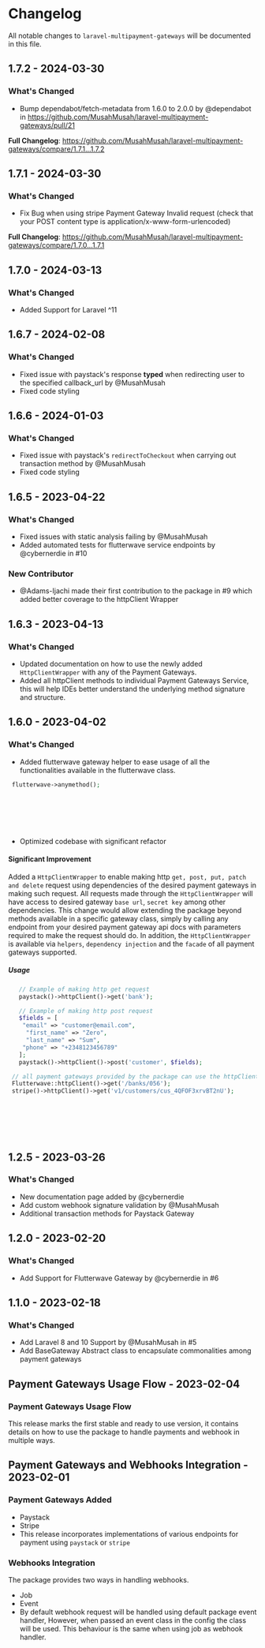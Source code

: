 # Changelog

All notable changes to `laravel-multipayment-gateways` will be documented in this file.

## 1.7.2 - 2024-03-30

### What's Changed

* Bump dependabot/fetch-metadata from 1.6.0 to 2.0.0 by @dependabot in https://github.com/MusahMusah/laravel-multipayment-gateways/pull/21

**Full Changelog**: https://github.com/MusahMusah/laravel-multipayment-gateways/compare/1.7.1...1.7.2

## 1.7.1 - 2024-03-30

### What's Changed

- Fix Bug when using stripe Payment Gateway Invalid request (check that your POST content type is application/x-www-form-urlencoded)

**Full Changelog**: https://github.com/MusahMusah/laravel-multipayment-gateways/compare/1.7.0...1.7.1

## 1.7.0 - 2024-03-13

### What's Changed

- Added Support for Laravel ^11

## 1.6.7 - 2024-02-08

### What's Changed

- Fixed issue with paystack's response **typed** when redirecting user to the specified callback_url by @MusahMusah
- Fixed code styling

## 1.6.6 - 2024-01-03

### What's Changed

- Fixed issue with paystack's `redirectToCheckout` when carrying out transaction method by @MusahMusah
- Fixed code styling

## 1.6.5 - 2023-04-22

### What's Changed

- Fixed issues with static analysis failing by @MusahMusah
- Added automated tests for flutterwave service endpoints by @cybernerdie in #10

### New Contributor

- @Adams-Ijachi  made their first contribution to the package in #9 which added better coverage to the httpClient Wrapper

## 1.6.3 - 2023-04-13

### What's Changed

- Updated documentation on how to use the newly added `HttpClientWrapper` with any of the Payment Gateways.
- Added all httpClient methods to individual Payment Gateways Service, this will help IDEs better understand the underlying method signature and structure.

## 1.6.0 - 2023-04-02

### What's Changed

- Added flutterwave gateway helper to ease usage of all the functionalities available in the flutterwave class.

```php
 flutterwave->anymethod();








```
- Optimized codebase with significant refactor

#### Significant Improvement

Added a `HttpClientWrapper` to enable making http `get, post, put, patch and delete` request using dependencies of the desired payment gateways in making such request.
All requests made through the `HttpClientWrapper` will have access to desired gateway `base url`, `secret key` among other dependencies. This change would allow extending the package beyond methods available in a specific gateway class, simply by calling any endpoint from your desired payment gateway api docs with parameters required to make the request should do.
In addition, the `HttpClientWrapper` is available via `helpers`, `dependency injection` and the `facade` of all payment gateways supported.

##### Usage

```php
   // Example of making http get request
   paystack()->httpClient()->get('bank');

   // Example of making http post request
   $fields = [
    "email" => "customer@email.com",
     "first_name" => "Zero",
     "last_name" => "Sum",
    "phone" => "+2348123456789"
   ];
   paystack()->httpClient()->post('customer', $fields);

 // all payment gateways provided by the package can use the httpClient
 Flutterwave::httpClient()->get('/banks/056');
 stripe()->httpClient()->get('v1/customers/cus_4QFOF3xrvBT2nU');








```
## 1.2.5 - 2023-03-26

### What's Changed

- New documentation page added by @cybernerdie
- Add custom webhook signature validation by @MusahMusah
- Additional transaction methods for Paystack Gateway

## 1.2.0 - 2023-02-20

### What's Changed

- Add Support for Flutterwave Gateway by @cybernerdie in #6

## 1.1.0 - 2023-02-18

### What's Changed

- Add Laravel 8 and 10 Support by @MusahMusah in #5
- Add BaseGateway Abstract class to encapsulate commonalities among payment gateways

## Payment Gateways Usage Flow  - 2023-02-04

### Payment Gateways Usage Flow

This release marks the first stable and ready to use version, it contains details on how to use the package to handle payments and webhook in multiple ways.

## Payment Gateways and Webhooks Integration - 2023-02-01

### Payment Gateways Added

- Paystack
- Stripe
- This release incorporates implementations of various endpoints for payment using `paystack` or `stripe`

### Webhooks Integration

The package provides two ways in handling webhooks.

- Job
- Event
- By default webhook request will be handled using default package event handler, However, when passed an event class in the config the class will be used. This behaviour is the same when using job as webhook handler.
